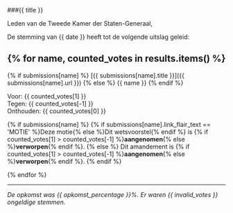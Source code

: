###{{ title }}

Leden van de Tweede Kamer der Staten-Generaal,

De stemming van {{ date }} heeft tot de volgende uitslag geleid:

{% for name, counted_votes in results.items() %}
---

{% if submissions[name] %}
[{{ submissions[name].title }}]({{ submissions[name].url }})
{% else %}
{{ name }}
{% endif %}

Voor: {{ counted_votes[1] }}  
Tegen: {{ counted_votes[-1] }}  
Onthouden: {{ counted_votes[0] }}  

{% if submissions[name] %}
{% if submissions[name].link_flair_text == 'MOTIE' %}Deze motie{% else %}Dit wetsvoorstel{% endif %} is {% if counted_votes[1] > counted_votes[-1] %}**aangenomen**{% else %}**verworpen**{% endif %}.
{% else %}
Dit amandement is {% if counted_votes[1] > counted_votes[-1] %}**aangenomen**{% else %}**verworpen**{% endif %}.
{% endif %}

{% endfor %}

---

*De opkomst was {{ opkomst_percentage }}%. Er waren {{ invalid_votes }} ongeldige stemmen.*
